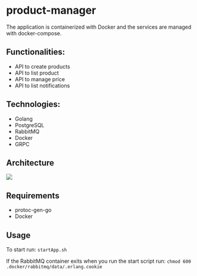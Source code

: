 # product-manager
The application is containerized with Docker and the services are managed with docker-compose.

## Functionalities:
- API to create products
- API to list product
- API to manage price
- API to list notifications

## Technologies:
- Golang
- PostgreSQL
- RabbitMQ
- Docker
- GRPC

## Architecture
![](https://i.imgur.com/fTUAl1h.png)
## Requirements
- protoc-gen-go
- Docker

## Usage
To start run: `startApp.sh`

If the RabbitMQ container exits when you run the start script run: `chmod 600 .docker/rabbitmq/data/.erlang.cookie`

